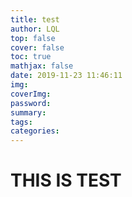```yaml
---
title: test
author: LQL
top: false
cover: false
toc: true
mathjax: false
date: 2019-11-23 11:46:11
img:
coverImg:
password:
summary:
tags:
categories:
---
```

# THIS IS TEST